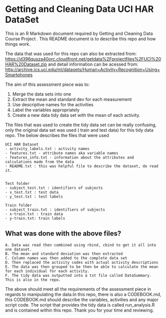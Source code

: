 
# Getting and Cleaning Data UCI HAR DataSet

This is an R Markdown document required by Getting and Cleaning Data Course Project . This README document is to describe this repo and how things work.  

The data that was used for this repo can also be extracted from:
https://d396qusza40orc.cloudfront.net/getdata%2Fprojectfiles%2FUCI%20HAR%20Dataset.zip
and detail information can be acessed from:
http://archive.ics.uci.edu/ml/datasets/Human+Activity+Recognition+Using+Smartphones

The aim of this assessment piece was to:
1. Merge the data sets into one 
2. Extract the mean and standard dev for each measurement 
3. Use descriptive names for the activities
4. Label the variables appropriately
5. Create a new data tidy data set with the mean of each activity. 

The files that was used to create the tidy data set can be really confusing, only the original data set was used ( train and test data) for this tidy data repo. 
The below describes the files that were used

```{}
UCI HAR Dataset
- activity_labels.txt : activity names
- features.txt - attribute names aka variable names
- features_info.txt - information about the attributes and calculations made from the data
- README.txt : this was helpful file to describe the dataset, do read it. 


Test folder
- subject_test.txt : identifiers of subjects 
- x_test.txt : test data
- y_test.txt : test labels 

Train folder 
- subject_train.txt : identifiers of subjects
- x-train.txt : train data 
- y-train.txt: train labels
```

## What was done with the above files?

```{}
A. Data was read then combined using rbind, cbind to get it all into one dataset. 
B. The mean and standard deviation was then extracted
C. Column names was then added to the complete data set
D. Then replaced the activity codes with actual activity descriptions
E. The data was then grouped to be then be able to calculate the mean for each individual for each activity.
F. The tidy data was outputted into a txt file called DataSummary. This is also in the repo.
```

The above should meet all the requirements of the assessment piece in regards to manipulating the data.In this repo, there is also a CODEBOOK.md, this CODEBOOK.md should describe the variables, activities and any major script code. The script that provides the tidy data is called run_analysis.R and is contained within this repo.
Thank you for your time and reviewing. 

